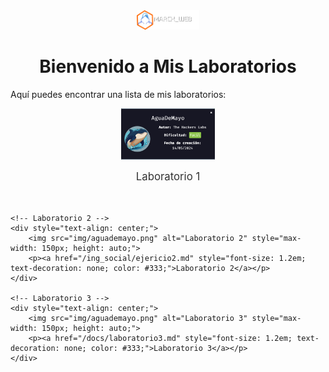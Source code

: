 <!-- Encabezado con logo y nombre -->
<div style="text-align: center;">
    <img src="/img/logo2.png" alt="Logo" style="max-width: 100px; height: auto;">
    <h1>Bienvenido a Mis Laboratorios</h1>
</div>

Aquí puedes encontrar una lista de mis laboratorios:

<!-- Contenedor para los laboratorios en fila -->
<div style="display: flex; justify-content: space-around; flex-wrap: wrap; gap: 20px;">
    <!-- Laboratorio 1 -->
    <div style="text-align: center;">
        <img src="img/aguademayo.png" alt="Laboratorio 1" style="max-width: 150px; height: auto;">
        <p><a href="/AguaDeMayo/Maquina_agua_de_mayo.md" style="font-size: 1.2em; text-decoration: none; color: #333;">Laboratorio 1</a></p>
    </div>

    <!-- Laboratorio 2 -->
    <div style="text-align: center;">
        <img src="img/aguademayo.png" alt="Laboratorio 2" style="max-width: 150px; height: auto;">
        <p><a href="/ing_social/ejericio2.md" style="font-size: 1.2em; text-decoration: none; color: #333;">Laboratorio 2</a></p>
    </div>

    <!-- Laboratorio 3 -->
    <div style="text-align: center;">
        <img src="img/aguademayo.png" alt="Laboratorio 3" style="max-width: 150px; height: auto;">
        <p><a href="/docs/laboratorio3.md" style="font-size: 1.2em; text-decoration: none; color: #333;">Laboratorio 3</a></p>
    </div>
</div>
